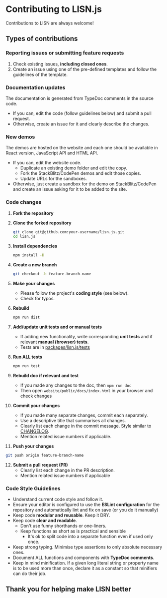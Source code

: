 # Contributing to LISN.js

Contributions to LISN are always welcome!

## Types of contributions

### Reporting issues or submitting feature requests

1. Check existing issues, **including closed ones**.
2. Create an issue using one of the pre-defined templates and follow the
   guidelines of the template.

### Documentation updates

The documentation is generated from TypeDoc comments in the source code.

- If you can, edit the code (follow guidelines below) and submit a pull request.
- Otherwise, create an issue for it and clearly describe the changes.

### New demos

The demos are hosted on the website and each one should be available in React
version, JavaScript API and HTML API.

- If you can, edit the website code.
  - Duplicate an existing demo folder and edit the copy.
  - Fork the StackBlitz/CodePen demos and edit those copies.
  - Update URLs for the sandboxes.
- Otherwise, just create a sandbox for the demo on StackBlitz/CodePen and create
  an issue asking for it to be added to the site.

### Code changes

1. **Fork the repository**

2. **Clone the forked repository**

   ```sh
   git clone git@github.com:your-username/lisn.js.git
   cd lisn.js
   ```

3. **Install dependencies**

   ```sh
   npm install -D
   ```

4. **Create a new branch**

   ```sh
   git checkout -b feature-branch-name
   ```

5. **Make your changes**

   - Please follow the project's **coding style** (see below).
   - Check for typos.

6. **Rebuild**

   ```sh
   npm run dist
   ```

7. **Add/update unit tests and or manual tests**

   - If adding new functionality, write corresponding **unit tests** and if relevant **manual (browser) tests**.
   - Tests are in [packages/lisn.js/tests](https://github.com/lisnjs/lisn.js/tree/main/packages/lisn.js/tests)

8. **Run ALL tests**

   ```sh
   npm run test
   ```

9. **Rebuild doc if relevant and test**

   - If you made any changes to the doc, then `npm run doc`
   - Then open `website/public/docs/index.html` in your browser and check
     changes

10. **Commit your changes**

    - If you made many separate changes, commit each separately.
    - Use a descriptive title that summarises all changes.
    - Clearly list each change in the commit message. Style similar to [CHANGELOG](https://github.com/lisnjs/lisn.js/blob/main/packages/lisn.js/CHANGELOG.md).
    - Mention related issue numbers if applicable.

11. **Push your changes**

```sh
git push origin feature-branch-name
```

12. **Submit a pull request (PR)**
    - Clearly list each change in the PR description.
    - Mention related issue numbers if applicable

### Code Style Guidelines

- Understand current code style and follow it.
- Ensure your editor is configured to use the **ESLint configuration** for the
  repository and automatically lint and fix on save (or you do it manually)
- Keep code **modular and reusable**. Keep it DRY.
- Keep code **clear and readable**.
  - Don't use funny shorthands or one-liners.
  - Keep functions as short as is practical and sensible
    - It's ok to split code into a separate function even if used only once.
- Keep strong typing. Minimise type assertions to only absolute necessary ones.
- Document ALL functions and components with **TypeDoc comments**.
- Keep in mind minification. If a given long literal string or property name is
  to be used more than once, declare it as a constant so that minifiers can do
  their job.

## Thank you for helping make LISN better
